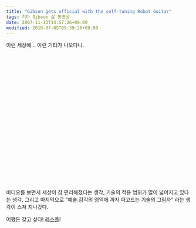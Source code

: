 ```yaml
---
title: "Gibson gets official with the self-tuning Robot Guitar"
tags: 기타 Gibson 삶 동영상
date: 2007-11-13T14:57:26+09:00
modified: 2010-07-05T09:39:20+09:00
---
```

이런 세상에... 이런 기타가 나오다니.

<div class="tac">
<object width="425" height="355"><param name="movie" value="http://www.youtube.com/v/WetVXbYRfWk&amp;rel=1&amp;border=0">
<param name="wmode" value="transparent">
<embed src="http://www.youtube.com/v/WetVXbYRfWk&amp;rel=1&amp;border=0" type="application/x-shockwave-flash" wmode="transparent" width="425" height="355"></embed></object>
</div>

비디오를 보면서 세상이 참 편리해졌다는 생각, 기술의 적용 범위가 많이
넓어지고 있다는 생각, 그리고 마지막으로 "예술.감각의 영역에 까지
파고드는 기술의 그림자" 라는 생각이 스쳐 지나갔다.

어쨌든 갖고 싶다! [레스폴](https://en.wikipedia.org/wiki/Gibson_Les_Paul)!

